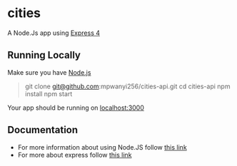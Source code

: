 # cities
A Node.Js app using [Express 4](http://expressjs.com/)

## Running Locally
Make sure you have [Node.js](https://nodejs.org/en/) 

> git clone git@github.com:mpwanyi256/cities-api.git
> cd cities-api
> npm install
> npm start

Your app should be running on [localhost:3000](http://localhost:3000/)

## Documentation
- For more information about using Node.JS follow [this link](https://nodejs.org/en/)
- For more about express follow [this link](http://expressjs.com/)
